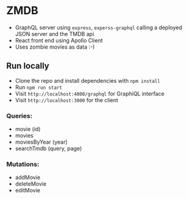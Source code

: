 # ZMDB

- GraphQL server using `express`, `experss-graphql` calling a deployed JSON server and the TMDB api
- React front end using Apollo Client
- Uses zombie movies as data :-)

## Run locally

- Clone the repo and install dependencies with `npm install`
- Run `npm run start`
- Visit `http://localhost:4000/graphql` for GraphiQL interface
- Visit `http://localhost:3000` for the client

### Queries:
- movie (id)
- movies 
- moviesByYear (year)
- searchTmdb (query, page)

### Mutations:
- addMovie
- deleteMovie
- editMovie

